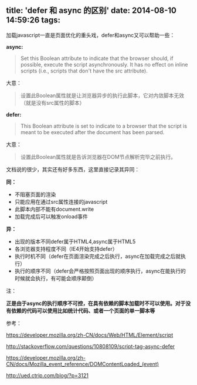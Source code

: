 title: 'defer 和 async 的区别'
date: 2014-08-10 14:59:26
tags:
---
加载javascript一直是页面优化的重头戏，defer和async又可以帮助一些：

__async:__

>Set this Boolean attribute to indicate that the browser should, if possible, execute the script asynchronously. It has no effect on inline scripts (i.e., scripts that don't have the src attribute).

大意：

>设置此Boolean属性就是让浏览器异步的执行此脚本，它对内敛脚本无效（就是没有src属性的脚本）

__defer:__

>This Boolean attribute is set to indicate to a browser that the script is meant to be executed after the document has been parsed. 

大意：

>设置此Boolean属性就是告诉浏览器在DOM节点解析完毕之前执行。

文档说的很少，其实还有好多东西，这里直接记录其异同：

__同：__

* 不阻塞页面的渲染
* 只能应用在通过src属性连接的javascript
* 此脚本内部不能有document.write
* 加载完成后可以触发onload事件

__异：__

* 出现的版本不同defer属于HTML4,async属于HTML5
* 各浏览器支持程度不同（IE4开始支持defer）
* 执行时机不同（defer在页面渲染完成之后执行，async在加载完成之后就执行）
* 执行的顺序不同（defer会严格按照页面出现的顺序执行，async在能执行的时候就会执行，有可能会顺序颠倒）

注：

__正是由于async的执行顺序不可控，在具有依赖的脚本加载时不可以使用。对于没有依赖的代码可以使用比如统计代码、或者一个页面的单一脚本等__

参考：

https://developer.mozilla.org/zh-CN/docs/Web/HTML/Element/script

http://stackoverflow.com/questions/10808109/script-tag-async-defer

https://developer.mozilla.org/zh-CN/docs/Mozilla_event_reference/DOMContentLoaded_(event)

http://ued.ctrip.com/blog/?p=3121
